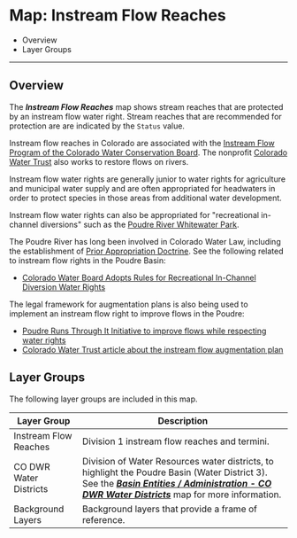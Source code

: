 # Map: Instream Flow Reaches

* Overview
* Layer Groups

----------------

## Overview

The ***Instream Flow Reaches*** map shows stream reaches that
are protected by an instream flow water right.
Stream reaches that are recommended for protection are are indicated by the `Status` value.

Instream flow reaches in Colorado are associated with the
[Instream Flow Program of the Colorado Water Conservation Board](https://cwcb.colorado.gov/focus-areas/ecosystem-health/instream-flow-program).
The nonprofit [Colorado Water Trust](https://coloradowatertrust.org/) also works to restore flows on rivers.

Instream flow water rights are generally junior to water rights for agriculture and municipal water supply
and are often appropriated for headwaters in order to protect species in those areas from additional water development.

Instream flow water rights can also be appropriated for "recreational in-channel diversions" such
as the [Poudre River Whitewater Park](https://www.fcgov.com/parks/poudre-river-park).

The Poudre River has long been involved in Colorado Water Law,
including the establishment of [Prior Appropriation Doctrine](https://www.poudreheritage.org/water-war-and-law/).
See the following related to instream flow rights in the Poudre Basin:

* [Colorado Water Board Adopts Rules for Recreational In-Channel Diversion Water Rights](https://www.martindale.com/zoning-planning-land-use-law/article_Holland-Hart-LLP_28992.htm)

The legal framework for augmentation plans is also being used to implement an instream flow right to improve flows in the Poudre:

* [Poudre Runs Through It Initiative to improve flows while respecting water rights](https://watercenter.colostate.edu/prti-action-initiatives/#1553620695847-1d0f7ddd-ba0c)
* [Colorado Water Trust article about the instream flow augmentation plan](https://coloradowatertrust.org/project/isf-augmentation-plan-poudre)

## Layer Groups

The following layer groups are included in this map.

| **Layer Group** | **Description** |
| -- | -- |
| Instream Flow Reaches | Division 1 instream flow reaches and termini. |
| CO DWR Water Districts | Division of Water Resources water districts, to highlight the Poudre Basin (Water District 3).  See the [***Basin Entities / Administration - CO DWR Water Districts***](#map/entities-codwr-waterdistricts) map for more information. |
| Background Layers | Background layers that provide a frame of reference. |
